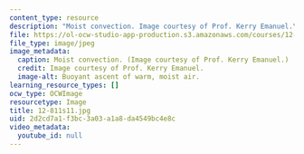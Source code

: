 ```yaml
---
content_type: resource
description: "Moist convection. Image courtesy of Prof. Kerry Emanuel.\r\n"
file: https://ol-ocw-studio-app-production.s3.amazonaws.com/courses/12-811-tropical-meteorology-spring-2011/2d2cd7a1f3bc3a03a1a8da4549bc4e8c_12-811s11.jpg
file_type: image/jpeg
image_metadata:
  caption: Moist convection. (Image courtesy of Prof. Kerry Emanuel.)
  credit: Image courtesy of Prof. Kerry Emanuel.
  image-alt: Buoyant ascent of warm, moist air.
learning_resource_types: []
ocw_type: OCWImage
resourcetype: Image
title: 12-811s11.jpg
uid: 2d2cd7a1-f3bc-3a03-a1a8-da4549bc4e8c
video_metadata:
  youtube_id: null
---
```

